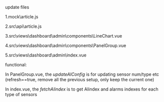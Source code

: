 update files

1.mock\article.js

2.src\api\article.js

3.src\views\dashboard\admin\components\LineChart.vue

4.src\views\dashboard\admin\components\PanelGroup.vue

5.src\views\dashboard\admin\index.vue

functional:

In PanelGroup.vue,  the *updateAIConfig* is for updating sensor num/type etc (refresh==true, remove all the previous setup, only keep the current one)

In index.vue, the *fetchAIindex* is to get AIindex and alarms indexes for each type of sensors
  
